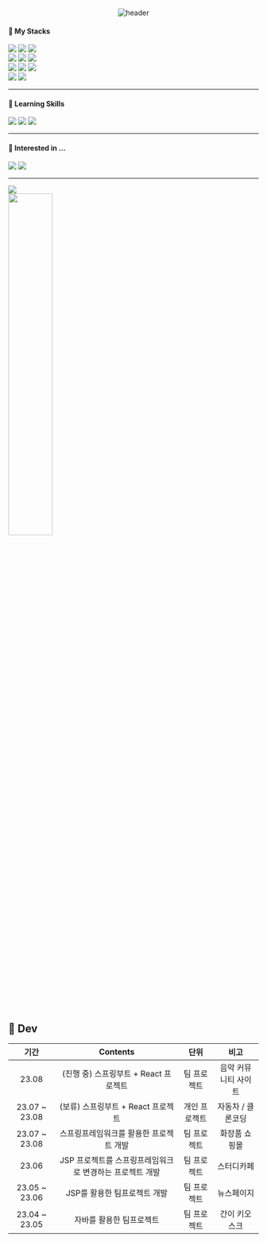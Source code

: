 ###
<div align="center">

![header](https://capsule-render.vercel.app/api?type=waving&color=timeGradient&text=Parrot%27s%20GitHub%20&fontSize=40&fontAlignY=40&fontAlign=50&height=250&)

</div>

<div>

#### :wave: My Stacks

<img src="https://img.shields.io/badge/JAVA-007396?style=for-the-badge&logo=java&logoColor=white">
<img src="https://img.shields.io/badge/Spring-6DB33F?style=for-the-badge&logo=Spring&logoColor=white">
<img src="https://img.shields.io/badge/springboot-F8DC75?style=for-the-badge&logo=springboot&logoColor=red"><br/>
<img src="https://img.shields.io/badge/Oracle-F80000?style=for-the-badge&logo=Oracle&logoColor=white"> 
<img src="https://img.shields.io/badge/mysql-4479A1?style=for-the-badge&logo=mysql&logoColor=white">
<img src="https://img.shields.io/badge/mariaDB-0000FF?style=for-the-badge&logo=mariaDB&logoColor=white"><br/>
<img src="https://img.shields.io/badge/js-F7DF1E?style=for-the-badge&logo=javascript&logoColor=black">
<img src="https://img.shields.io/badge/HTML5-E34F26?style=for-the-badge&logo=HTML5&logoColor=white">
<img src="https://img.shields.io/badge/CSS3-6633FF?style=for-the-badge&logo=CSS3&logoColor=white"> <br/>
<img src="https://img.shields.io/badge/git-179287?style=for-the-badge&logo=git&logoColor=white"/>
<img src="https://img.shields.io/badge/REACT-61DAFB?style=for-the-badge&logo=REACT&logoColor=white">

---

#### 🌱 Learning Skills
<img src="https://img.shields.io/badge/ts-1572B6?style=for-the-badge&logo=typescript&logoColor=white">
<img src="https://img.shields.io/badge/linux-FCC624?style=for-the-badge&logo=linux&logoColor=black">
<img src="https://img.shields.io/badge/aws-232F3E?style=for-the-badge&logo=Amazon aws&logoColor=white">
 
---

#### 👀 Interested in ...
<img src="https://img.shields.io/badge/c%23-1572B6?style=for-the-badge&logo=csharp&logoColor=white">
<img src="https://img.shields.io/badge/python-000080?style=for-the-badge&logo=python&logoColor=FFFF66">

---

<img align="center" src="https://github-readme-stats.vercel.app/api/top-langs/?username=catnparrot&layout=compact&theme=buefy&hide_border=true" /> <br/>
<img src="https://github-readme-stats.vercel.app/api?username=catnparrot&theme=tokyonight&show_icons=true" width="42%" />  

</div>

## 🎨 Dev

</hr>
<div align="center">
  
| 기간 | Contents | 단위 | 비고 |  
|:---:|:---:|:---:|:---:|
| 23.08 | (진행 중) 스프링부트 + React 프로젝트 | 팀 프로젝트 | 음악 커뮤니티 사이트 |
| 23.07 ~ 23.08 | (보류) 스프링부트 + React 프로젝트 | 개인 프로젝트 | 자동차 / 클론코딩 |
| 23.07 ~ 23.08 | 스프링프레임워크를 활용한 프로젝트 개발  | 팀 프로젝트 | 화장품 쇼핑몰 |
| 23.06 | JSP 프로젝트를 스프링프레임워크로 변경하는 프로젝트 개발 | 팀 프로젝트 | 스터디카페 |
| 23.05 ~ 23.06 | JSP를 활용한 팀프로젝트 개발 | 팀 프로젝트 | 뉴스페이지 |
| 23.04 ~ 23.05 | 자바를 활용한 팀프로젝트 | 팀 프로젝트 | 간이 키오스크 |

<br/>

</div>






  


  

<!--
- 👋 Hi, I’m @catnparrot
- 👀 I’m interested in ...
- 🌱 I’m currently learning ...
- 💞️ I’m looking to collaborate on ...
- 📫 How to reach me ...


catnparrot/catnparrot is a ✨ special ✨ repository because its `README.md` (this file) appears on your GitHub profile.
You can click the Preview link to take a look at your changes.
--->
